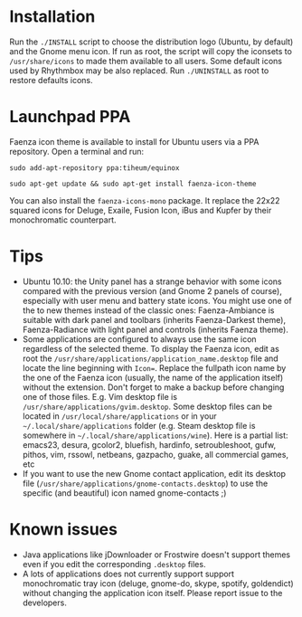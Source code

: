 Installation
============
Run the `./INSTALL` script to choose the distribution logo (Ubuntu, by default) and the Gnome menu icon. If run as root, the script will copy the iconsets to `/usr/share/icons` to made them available to all users. Some default icons used by Rhythmbox may be also replaced.
Run `./UNINSTALL` as root to restore defaults icons.

Launchpad PPA
=============
Faenza icon theme is available to install for Ubuntu users via a PPA repository. Open a terminal and run:

	sudo add-apt-repository ppa:tiheum/equinox

	sudo apt-get update && sudo apt-get install faenza-icon-theme

You can also install the `faenza-icons-mono` package. It replace the 22x22 squared icons for Deluge, Exaile, Fusion Icon, iBus and Kupfer by their monochromatic counterpart.

Tips
====
* Ubuntu 10.10: the Unity panel has a strange behavior with some icons compared with the previous version (and Gnome 2 panels of course), especially with user menu and battery state icons. You might use one of the to new themes instead of the classic ones: Faenza-Ambiance is suitable with dark panel and toolbars (inherits Faenza-Darkest theme), Faenza-Radiance with light panel and controls (inherits Faenza theme).
* Some applications are configured to always use the same icon regardless of the selected theme. To display the Faenza icon, edit as root the `/usr/share/applications/application_name.desktop` file and locate the line beginning with `Icon=`. Replace the fullpath icon name by the one of the Faenza icon (usually, the name of the application itself) without the extension. Don't forget to make a backup before changing one of those files. E.g. Vim desktop file is `/usr/share/applications/gvim.desktop`. Some desktop files can be located in `/usr/local/share/applications` or in your `~/.local/share/applications` folder (e.g. Steam desktop file is somewhere in `~/.local/share/applications/wine`). Here is a partial list: emacs23, desura, gcolor2, bluefish, hardinfo, setroubleshoot, gufw, pithos, vim, rssowl, netbeans, gazpacho, guake, all commercial games, etc
* If you want to use the new Gnome contact application, edit its desktop file (`/usr/share/applications/gnome-contacts.desktop`) to use the specific (and beautiful) icon named gnome-contacts ;)

Known issues
============
* Java applications like jDownloader or Frostwire doesn't support themes even if you edit the corresponding `.desktop` files.
* A lots of applications does not currently support support monochromatic tray icon (deluge, gnome-do, skype, spotify, goldendict) without changing the application icon itself. Please report issue to the developers.

